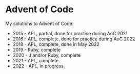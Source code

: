 # Advent of Code

My solutions to Advent of Code.

- 2015 - APL, partial, done for practice during AoC 2021
- 2016 - APL, complete, done for practice during AoC 2022
- 2018 - APL, complete, done in May 2022
- 2019 - Ruby, complete
- 2020 - J and/or Ruby, complete
- 2021 - APL, complete
- 2022 - APL, in progress

